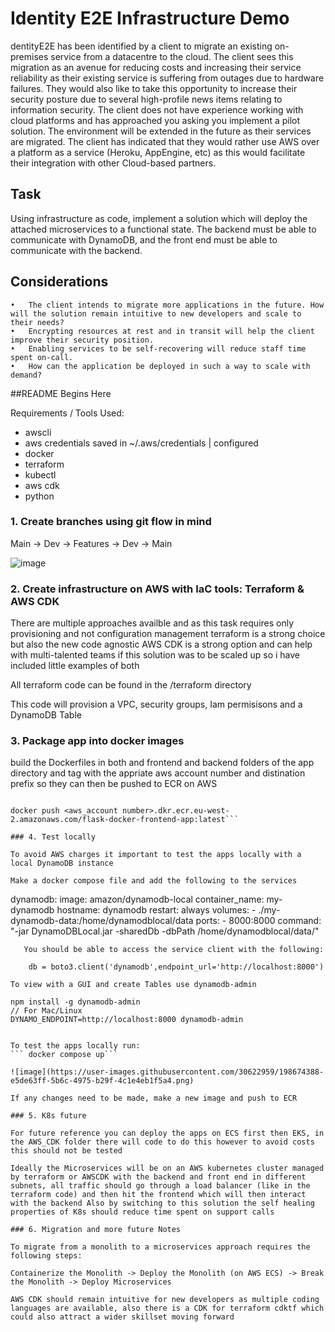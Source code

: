 # Identity E2E Infrastructure Demo

dentityE2E has been identified by a client to migrate an existing on-premises service from a datacentre to the cloud. The client sees this migration as an avenue for reducing costs and increasing their service reliability as their existing service is suffering from outages due to hardware failures. They would also like to take this opportunity to increase their security posture due to several high-profile news items relating to information security. The client does not have experience working with cloud platforms and has approached you asking you implement a pilot solution.
The environment will be extended in the future as their services are migrated. The client has indicated that they would rather use AWS over a platform as a service (Heroku, AppEngine, etc) as this would facilitate their integration with other Cloud-based partners.

## Task 

Using infrastructure as code, implement a solution which will deploy the attached microservices to a functional state. The backend must be able to communicate with DynamoDB, and the front end must be able to communicate with the backend.

## Considerations

	•	The client intends to migrate more applications in the future. How will the solution remain intuitive to new developers and scale to their needs?
	•	Encrypting resources at rest and in transit will help the client improve their security position.
	•	Enabling services to be self-recovering will reduce staff time spent on-call.
	•	How can the application be deployed in such a way to scale with demand?
	
##README Begins Here
	
Requirements / Tools Used:
	
* awscli
* aws credentials saved in ~/.aws/credentials | configured
* docker
* terraform
* kubectl
* aws cdk
* python 

### 1. Create branches using git flow in mind

Main -> Dev -> Features -> Dev -> Main

![image](https://user-images.githubusercontent.com/30622959/141043288-7785614f-9d44-43b1-a47f-ffb835756e71.png)

### 2. Create infrastructure on AWS with IaC tools: Terraform & AWS CDK

There are multiple approaches availble and as this task requires only provisioning and not configuration management terraform is a strong choice but also the new code agnostic AWS CDK is a strong option and can help with multi-talented teams if this solution was to be scaled up so i have included little examples of both

All terraform code can be found in the /terraform directory 

This code will provision a VPC, security groups, Iam permisisons and a DynamoDB Table 

### 3. Package app into docker images

build the Dockerfiles in both and frontend and backend folders of the app directory and tag with the appriate aws account number and distination prefix so they can then be pushed to ECR on AWS 
 ```docker tag flask-docker-frontend-app:latest <aws_account number>.dkr.ecr.eu-west-2.amazonaws.com/flask-docker-frontend-app:latest
 
 docker push <aws_account number>.dkr.ecr.eu-west-2.amazonaws.com/flask-docker-frontend-app:latest```

### 4. Test locally

To avoid AWS charges it important to test the apps locally with a local DynamoDB instance

Make a docker compose file and add the following to the services 

``` 
  dynamodb:
    image:  amazon/dynamodb-local
    container_name: my-dynamodb
    hostname: dynamodb
    restart: always
    volumes:
      -  ./my-dynamodb-data:/home/dynamodblocal/data
    ports:
      - 8000:8000
    command: "-jar DynamoDBLocal.jar -sharedDb -dbPath /home/dynamodblocal/data/" 
```    
   You should be able to access the service client with the following:
    
    db = boto3.client('dynamodb',endpoint_url='http://localhost:8000')

To view with a GUI and create Tables use dynamodb-admin

``` 
    npm install -g dynamodb-admin 
    // For Mac/Linux
    DYNAMO_ENDPOINT=http://localhost:8000 dynamodb-admin

```
  
To test the apps locally run:
``` docker compose up```

![image](https://user-images.githubusercontent.com/30622959/198674388-e5de63ff-5b6c-4975-b29f-4c1e4eb1f5a4.png)

If any changes need to be made, make a new image and push to ECR

### 5. K8s future

For future reference you can deploy the apps on ECS first then EKS, in the AWS_CDK folder there will code to do this however to avoid costs this should not be tested 

Ideally the Microservices will be on an AWS kubernetes cluster managed by terraform or AWSCDK with the backend and front end in different subnets, all traffic should go through a load balancer (like in the terraform code) and then hit the frontend which will then interact with the backend Also by switching to this solution the self healing properties of K8s should reduce time spent on support calls   

### 6. Migration and more future Notes

To migrate from a monolith to a microservices approach requires the following steps:

Containerize the Monolith -> Deploy the Monolith (on AWS ECS) -> Break the Monolith -> Deploy Microservices

AWS CDK should remain intuitive for new developers as multiple coding languages are available, also there is a CDK for terraform cdktf which could also attract a wider skillset moving forward



